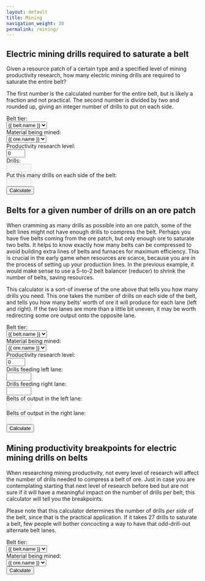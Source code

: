 ```yaml
---
layout: default
title: Mining
navigation_weight: 30
permalink: /mining/
---
```


## Electric mining drills required to saturate a belt

Given a resource patch of a certain type and a specified level of mining productivity research, how many electric mining drills are required to saturate the entire belt?

The first number is the calculated number for the entire belt, but is likely a fraction and not practical. The second number is divided by two and rounded up, giving an integer number of drills to put on each side.

<div class="inputs">
<div class="input-row">
<div class="input-label">Belt tier:</div>
<div class="input">
<select id="drillsPerBeltTier">
{% for belt in site.data.belt %}
<option value="{{ belt.speed }}">{{ belt.name }}</option>
{% endfor %}
</select>
</div>
</div>
<div class="input-row">
<div class="input-label">Material being mined:</div>
<div class="input">
<select id="drillsPerBeltMaterial">
{% for ore in site.data.ore %}
<option value="{{ ore.hardness }}">{{ ore.name }}</option>
{% endfor %}
</select>
</div>
</div>
<div class="input-row">
<div class="input-label">Productivity research level:</div>
<div class="input"><input type="text" id="drillsPerBeltProd" value="0" size="3"/></div>
</div>
<div class="input-row">
<div class="input-label">Drills:</div>
<div class="input"><input type="text" id="drillsPerBelt" disabled="" readonly="" size="5"/></div>
</div>
<div class="input-row">
<div class="input-label">Put this many drills on each side of the belt:</div>
<div class="input"><input type="text" id="drillsPerLane" disabled="" readonly="" size="5"/></div>
</div>
<div class="input-row">
<div class="input-label"></div>
<div><button onclick="calculateDrillsPerBelt();">Calculate</button></div>
</div>
</div>
<script>
function calculateDrillsPerBelt() {
var p = 1 + 2 * Number(document.getElementById("drillsPerBeltProd").value) / 100;
var drills = Number(document.getElementById("drillsPerBeltTier").value) / (Number(document.getElementById("drillsPerBeltMaterial").value) * p);
document.getElementById("drillsPerBelt").value = drills.toFixed(2);
var perLane = 0.5 + drills / 2;
document.getElementById("drillsPerLane").value = perLane.toFixed(0);
}
</script>

## Belts for a given number of drills on an ore patch

When cramming as many drills as possible into an ore patch, some of the belt lines might not have enough drills to compress the belt. Perhaps you have five belts coming from the ore patch, but only enough ore to saturate two belts. It helps to know exactly how many belts can be compressed to avoid building extra lines of belts and furnaces for maximum efficiency. This is crucial in the early game when resources are scarce, because you are in the process of setting up your production lines. In the previous example, it would make sense to use a 5-to-2 belt balancer (reducer) to shrink the number of belts, saving resources.

This calculator is a sort-of inverse of the one above that tells you how many drills you need. This one takes the number of drills on each side of the belt, and tells you how many belts' worth of ore it will produce for each lane (left and right). If the two lanes are more than a little bit uneven, it may be worth redirecting some ore output onto the opposite lane.

<div class="inputs">
<div class="input-row">
<div class="input-label">Belt tier:</div>
<div class="input">
<select id="beltsPerPatchTier">
{% for belt in site.data.belt %}
<option value="{{ belt.speed }}">{{ belt.name }}</option>
{% endfor %}
</select>
</div>
</div>
<div class="input-row">
<div class="input-label">Material being mined:</div>
<div class="input">
<select id="beltsPerPatchMaterial">
{% for ore in site.data.ore %}
<option value="{{ ore.hardness }}">{{ ore.name }}</option>
{% endfor %}
</select>
</div>
</div>
<div class="input-row">
<div class="input-label">Productivity research level:</div>
<div class="input"><input type="text" id="beltsPerPatchProd" value="0" size="3"/></div>
</div>
<div class="input-row">
<div class="input-label">Drills feeding left lane:</div>
<div class="input"><input type="text" id="drillsPerBeltLeft" size="5"/></div>
</div>
<div class="input-row">
<div class="input-label">Drills feeding right lane:</div>
<div class="input"><input type="text" id="drillsPerBeltRight" size="5"/></div>
</div>
<div class="input-row">
<div class="input-label">Belts of output in the left lane:</div>
<div class="input"><input type="text" id="drillsPerBeltLeftThroughput" disabled="" readonly="" size="5"/></div>
</div>
<div class="input-row">
<div class="input-label">Belts of output in the right lane:</div>
<div class="input"><input type="text" id="drillsPerBeltRightThroughput" disabled="" readonly="" size="5"/></div>
</div>
<div class="input-row">
<div class="input-label"></div>
<div><button onclick="calculateBeltsPerPatch();">Calculate</button></div>
</div>
</div>
<script>
function calculateBeltsPerPatch() {
var p = 1 + 2 * Number(document.getElementById("beltsPerPatchProd").value) / 100;
var drillsPerBelt = Number(document.getElementById("beltsPerPatchTier").value) / (Number(document.getElementById("beltsPerPatchMaterial").value) * p);
var beltsLeft = document.getElementById("drillsPerBeltLeft").value / drillsPerBelt;
var beltsRight = document.getElementById("drillsPerBeltRight").value / drillsPerBelt;
document.getElementById("drillsPerBeltLeftThroughput").value = beltsLeft.toFixed(2);
document.getElementById("drillsPerBeltRightThroughput").value = beltsRight.toFixed(2);
}
</script>

## Mining productivity breakpoints for electric mining drills on belts

When researching mining productivity, not every level of research will affect the number of drills needed to compress a belt of ore. Just in case you are contemplating starting that next level of research before bed but are not sure if it will have a meaningful impact on the number of drills per belt, this calculator will tell you the breakpoints.

Please note that this calculator determines the number of drills _per side_ of the belt, since that is the practical application. If it takes 27 drills to saturate a belt, few people will bother concocting a way to have that odd-drill-out alternate belt lanes.

<div class="inputs">
<div class="input-row">
<div class="input-label">Belt tier:</div>
<div class="input">
<select id="prodBreakpointsTier">
{% for belt in site.data.belt %}
<option value="{{ belt.speed }}">{{ belt.name }}</option>
{% endfor %}
</select>
</div>
</div>
<div class="input-row">
<div class="input-label">Material being mined:</div>
<div class="input">
<select id="prodBreakpointsMaterial">
{% for ore in site.data.ore %}
<option value="{{ ore.hardness }}">{{ ore.name }}</option>
{% endfor %}
</select>
</div>
</div>
<div class="input-row">
<div class="input-label"></div>
<div><button onclick="calculateProdBreakpoints();">Calculate</button></div>
</div>
</div>
<div class="table" id="prodBreakpointsOutput"></div>
<script>
function calculateProdBreakpoints() {

var html = '<div class="table-header"><div class="table-cell">Productivity Level</div><div class="table-cell">Drills Per Side</div></div>';

var beltSpeed = document.getElementById("prodBreakpointsTier").value;
var hardness = document.getElementById("prodBreakpointsMaterial").value;

var prod = 0;
var previousDrills = -1;
while (previousDrills != 1) {
var drills = Math.ceil((beltSpeed) / (hardness * (1 + 2 * prod / 100)) / 2);
if (drills != previousDrills) {
html += '<div class="table-row"><div class="table-cell">' + prod + '</div><div class="table-cell">' + drills + '</div></div>';
previousDrills = drills;
}
++prod;
}
document.getElementById("prodBreakpointsOutput").innerHTML = html;
}
</script>
